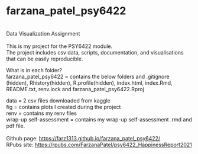 # farzana_patel_psy6422
<br>Data Visualization Assignment<br>
<br>
This is my project for the PSY6422 module.</br>
The project includes csv data, scripts, documentation, and visualisations that can be easily reproducible.

What is in each folder?<br>
farzana_patel_psy6422 = contains the below folders and .gitignore (hidden), Rhistory(hidden), R.profile(hidden), index.html, index.Rmd, README.txt, renv.lock and farzana_patel_psy6422.Rproj 

data = 2 csv files downloaded from kaggle<br>
fig = contains plots I created during the project <br>
renv = contains my renv files<br>
wrap-up self-assessment = contains my wrap-up self-assessment .rmd and pdf file.<br>
<br>
Github page: https://farz1313.github.io/farzana_patel_psy6422/      <br>
RPubs site: https://rpubs.com/FarzanaPatel/psy6422_HappinessReport2021   
